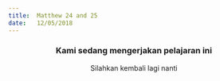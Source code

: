 ```yaml
---
title:  Matthew 24 and 25
date:   12/05/2018
---
```


### <center>Kami sedang mengerjakan pelajaran ini</center>
<center>Silahkan kembali lagi nanti</center>